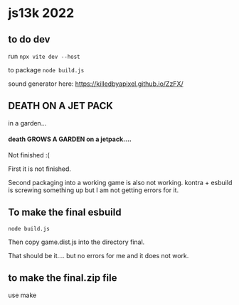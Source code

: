 

# js13k 2022


## to do dev
run 
`npx vite dev --host`

to package
`node build.js`

sound generator here:
https://killedbyapixel.github.io/ZzFX/


## DEATH ON A JET PACK
in a garden...

#### death GROWS A GARDEN on a jetpack....

Not finished :(

First it is not finished.

Second packaging into a working game is also not working. kontra + esbuild is screwing something up but I am not getting errors for it.

## To make the final esbuild

`node build.js`

Then copy game.dist.js into the directory final.

That should be it.... but no errors for me and it does not work.

## to make the final.zip file

use make

